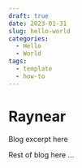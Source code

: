 ```yaml
---
draft: true 
date: 2023-01-31 
slug: hello-world
categories:
  - Hello
  - World
tags:
  - template
  - how-to
---
```



# Raynear

Blog excerpt here

<!-- more -->

Rest of blog here
...
